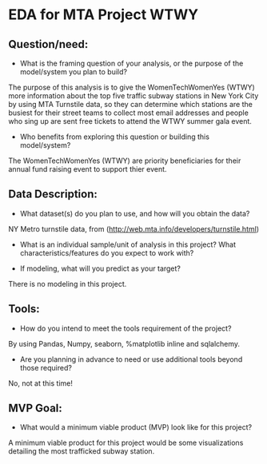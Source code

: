 # EDA for MTA Project WTWY 
## Question/need:

- What is the framing question of your analysis, or the purpose of the model/system you plan to build?

The purpose of this analysis is  to give the WomenTechWomenYes (WTWY) more information about the top five traffic subway stations in New York City by using MTA Turnstile data, so they can determine which stations are the busiest for their street teams to collect most email addresses and people who sing up are sent free tickets to attend the WTWY summer gala event.

- Who benefits from exploring this question or building this model/system?

The WomenTechWomenYes (WTWY) are priority beneficiaries for their annual fund raising event to support thier event.

## Data Description:

- What dataset(s) do you plan to use, and how will you obtain the data?

NY Metro turnstile data, from (http://web.mta.info/developers/turnstile.html)

- What is an individual sample/unit of analysis in this project? What characteristics/features do you expect to work with?

- If modeling, what will you predict as your target?

There is no modeling in this project.

## Tools:

- How do you intend to meet the tools requirement of the project?

By using Pandas, Numpy, seaborn, %matplotlib inline and sqlalchemy.

- Are you planning in advance to need or use additional tools beyond those required?

No, not at this time!


## MVP Goal:

- What would a minimum viable product (MVP) look like for this project?

A minimum viable product for this project would be some visualizations detailing the most trafficked subway station. 


